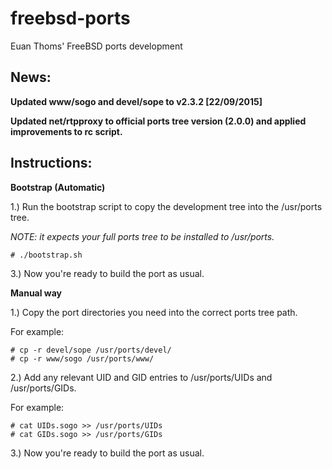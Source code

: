 # freebsd-ports
Euan Thoms' FreeBSD ports development

## News:

**Updated www/sogo and devel/sope to v2.3.2 [22/09/2015]**

**Updated net/rtpproxy to official ports tree version (2.0.0) and applied improvements to rc script.**

## Instructions:

**Bootstrap (Automatic)**

1.) Run the bootstrap script to copy the development tree into the /usr/ports tree.

*NOTE: it expects your full ports tree to be installed to /usr/ports.*

````
# ./bootstrap.sh
````
3.) Now you're ready to build the port as usual.


**Manual way**

1.) Copy the port directories you need into the correct ports tree path.

For example:
````
# cp -r devel/sope /usr/ports/devel/
# cp -r www/sogo /usr/ports/www/
````

2.) Add any relevant UID and GID entries to /usr/ports/UIDs and /usr/ports/GIDs.

For example:
````
# cat UIDs.sogo >> /usr/ports/UIDs
# cat GIDs.sogo >> /usr/ports/GIDs
````

3.) Now you're ready to build the port as usual.
